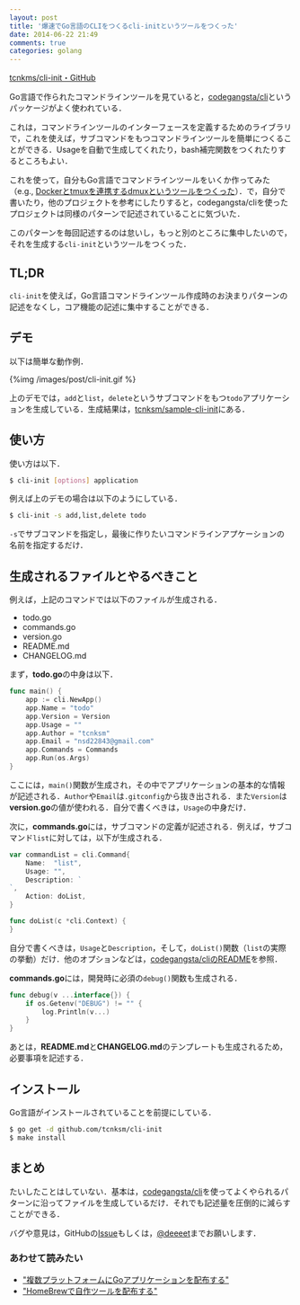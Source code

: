 ```yaml
---
layout: post
title: '爆速でGo言語のCLIをつくるcli-initというツールをつくった'
date: 2014-06-22 21:49
comments: true
categories: golang
---
```


[tcnkms/cli-init・GitHub](https://github.com/tcnksm/cli-init)

Go言語で作られたコマンドラインツールを見ていると，[codegangsta/cli](https://github.com/codegangsta/cli)というパッケージがよく使われている．

これは，コマンドラインツールのインターフェースを定義するためのライブラリで，これを使えば，サブコマンドをもつコマンドラインツールを簡単につくることができる．Usageを自動で生成してくれたり，bash補完関数をつくれたりするところもよい．

これを使って，自分もGo言語でコマンドラインツールをいくか作ってみた（e.g., [Dockerとtmuxを連携するdmuxというツールをつくった](http://deeeet.com/writing/2014/06/15/dmux/)）．で，自分で書いたり，他のプロジェクトを参考にしたりすると，codegangsta/cliを使ったプロジェクトは同様のパターンで記述されていることに気づいた．

このパターンを毎回記述するのは怠いし，もっと別のところに集中したいので，それを生成する`cli-init`というツールをつくった．

## TL;DR

`cli-init`を使えば，Go言語コマンドラインツール作成時のお決まりパターンの記述をなくし，コア機能の記述に集中することができる．


## デモ

以下は簡単な動作例．

{%img /images/post/cli-init.gif %}

上のデモでは，`add`と`list`，`delete`というサブコマンドをもつ`todo`アプリケーションを生成している．生成結果は，[tcnksm/sample-cli-init](https://github.com/tcnksm/sample-cli-init)にある．

## 使い方

使い方は以下．

```bash
$ cli-init [options] application
```

例えば上のデモの場合は以下のようにしている．

```bash
$ cli-init -s add,list,delete todo
```

`-s`でサブコマンドを指定し，最後に作りたいコマンドラインアプケーションの名前を指定するだけ．

## 生成されるファイルとやるべきこと

例えば，上記のコマンドでは以下のファイルが生成される．

- todo.go
- commands.go
- version.go
- README.md
- CHANGELOG.md

まず，**todo.go**の中身は以下．

```go
func main() {
    app := cli.NewApp()
    app.Name = "todo"
    app.Version = Version
    app.Usage = ""
    app.Author = "tcnksm"
    app.Email = "nsd22843@gmail.com"
    app.Commands = Commands
    app.Run(os.Args)
}
```

ここには，`main()`関数が生成され，その中でアプリケーションの基本的な情報が記述される．`Author`や`Email`は`.gitconfig`から抜き出される．また`Version`は**version.go**の値が使われる．自分で書くべきは，`Usage`の中身だけ．

次に，**commands.go**には，サブコマンドの定義が記述される．例えば，サブコマンド`list`に対しては，以下が生成される．

```go
var commandList = cli.Command{
    Name:  "list",
    Usage: "",
    Description: `
`,
    Action: doList,
}

func doList(c *cli.Context) {
}

```

自分で書くべきは，`Usage`と`Description`，そして，`doList()`関数（`list`の実際の挙動）だけ．他のオプションなどは，[codegangsta/cliのREADME](https://github.com/codegangsta/cli#cligo)を参照．

**commands.go**には，開発時に必須の`debug()`関数も生成される．

```go
func debug(v ...interface{}) {
    if os.Getenv("DEBUG") != "" {
        log.Println(v...)
    }
}
```

あとは，**README.md**と**CHANGELOG.md**のテンプレートも生成されるため，必要事項を記述する．

## インストール

Go言語がインストールされていることを前提にしている．

```bash
$ go get -d github.com/tcnksm/cli-init
$ make install 
```

## まとめ

たいしたことはしていない．基本は，[codegangsta/cli](https://github.com/codegangsta/cli)を使ってよくやられるパターンに沿ってファイルを生成しているだけ．それでも記述量を圧倒的に減らすことができる．

バグや意見は，GitHubの[Issue](https://github.com/tcnksm/cli-init/issues)もしくは，[@deeeet](https://twitter.com/deeeet)までお願いします．


### あわせて読みたい

- ["複数プラットフォームにGoアプリケーションを配布する"](http://deeeet.com/writing/2014/05/19/gox/)
- ["HomeBrewで自作ツールを配布する"](http://deeeet.com/writing/2014/05/20/brew-tap/)




